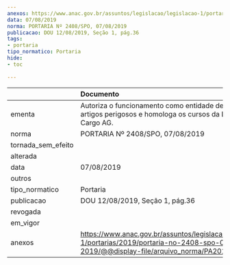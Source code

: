 ```yaml
---
anexos: https://www.anac.gov.br/assuntos/legislacao/legislacao-1/portarias/2019/portaria-no-2408-spo-07-08-2019/@@display-file/arquivo_norma/PA2019-2408.pdf
data: 07/08/2019
norma: PORTARIA Nº 2408/SPO, 07/08/2019
publicacao: DOU 12/08/2019, Seção 1, pág.36
tags:
- portaria
tipo_normatico: Portaria
hide: 
- toc 
 
---
```


|                    | Documento                                                                                                                                            |
|:-------------------|:-----------------------------------------------------------------------------------------------------------------------------------------------------|
| ementa             | Autoriza o funcionamento como entidade de ensino de artigos perigosos e homologa os cursos da Lufthansa Cargo AG.                                    |
| norma              | PORTARIA Nº 2408/SPO, 07/08/2019                                                                                                                     |
| tornada_sem_efeito |                                                                                                                                                      |
| alterada           |                                                                                                                                                      |
| data               | 07/08/2019                                                                                                                                           |
| outros             |                                                                                                                                                      |
| tipo_normatico     | Portaria                                                                                                                                             |
| publicacao         | DOU 12/08/2019, Seção 1, pág.36                                                                                                                      |
| revogada           |                                                                                                                                                      |
| em_vigor           |                                                                                                                                                      |
| anexos             | https://www.anac.gov.br/assuntos/legislacao/legislacao-1/portarias/2019/portaria-no-2408-spo-07-08-2019/@@display-file/arquivo_norma/PA2019-2408.pdf |